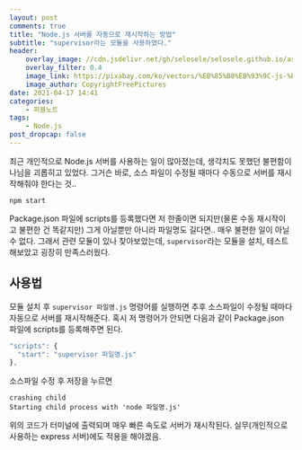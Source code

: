 ```yaml
---
layout: post
comments: true
title: "Node.js 서버를 자동으로 재시작하는 방법"
subtitle: "supervisor라는 모듈을 사용하였다."
header:
    overlay_image: //cdn.jsdelivr.net/gh/selosele/selosele.github.io/assets/images/thumb/nodejs_thumb01.jpg
    overlay_filter: 0.4
    image_link: https://pixabay.com/ko/vectors/%EB%85%B8%EB%93%9C-js-%EB%A1%9C%EA%B3%A0-nodejs-736399/
    image_author: CopyrightFreePictures
date: 2021-04-17 14:41
categories:
    - 퍼블노트
tags:
    - Node.js
post_dropcap: false
---
```


최근 개인적으로 Node.js 서버를 사용하는 일이 많아졌는데, 생각치도 못했던 불편함이 나님을 괴롭히고 있었다. 그거슨 바로, 소스 파일이 수정될 때마다 수동으로 서버를 재시작해줘야 한다는 것..

```
npm start
```

Package.json 파일에 scripts를 등록했다면 저 한줄이면 되지만(물론 수동 재시작이고 불편한 건 똑같지만) 그게 아닐뿐만 아니라 파일명도 길다면.. 매우 불편한 일이 아닐 수 없다. 그래서 관련 모듈이 있나 찾아보았는데, ```supervisor```라는 모듈을 설치, 테스트해보았고 굉장히 만족스러웠다.

## 사용법

모듈 설치 후 ```supervisor 파일명.js``` 명령어를 실행하면 추후 소스파일이 수정될 때마다 자동으로 서버를 재시작해준다. 혹시 저 명령어가 안되면 다음과 같이 Package.json 파일에 scripts를 등록해주면 된다.

```javascript
"scripts": {
  "start": "supervisor 파일명.js"
},
```

소스파일 수정 후 저장을 누르면

```
crashing child
Starting child process with 'node 파일명.js'
```

위의 코드가 터미널에 출력되며 매우 빠른 속도로 서버가 재시작된다. 실무(개인적으로 사용하는 express 서버)에도 적용을 해야겠음.
